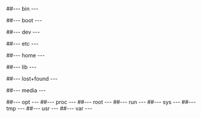 ##--- bin ---


##--- boot ---

##--- dev ---


##--- etc ---

##--- home ---

##--- lib ---

##--- lost+found ---

##--- media ---

##--- opt ---
##--- proc ---
##--- root ---
##--- run ---
##--- sys ---
##--- tmp ---
##--- usr ---
##--- var ---
